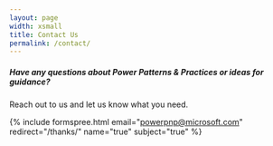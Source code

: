 ```yaml
---
layout: page
width: xsmall
title: Contact Us
permalink: /contact/
---
```


##### Have any questions about Power Patterns & Practices or ideas for guidance?

Reach out to us and let us know what you need.

{% include formspree.html email="powerpnp@microsoft.com" redirect="/thanks/" name="true" subject="true" %}

